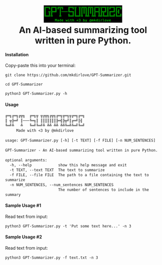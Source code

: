 <h1 align="center">
  <br>
  <a href="https://github.com/mkdirlove/GPT-Summarizer"><img src="https://github.com/mkdirlove/GPT-Summarizer/blob/main/logo.png" alt="GPT-Summarizer"></a>
  <br>
  An AI-based summarizing tool written in pure Python.
  <br>
</h1>

#### Installation

Copy-paste this into your terminal:

```
git clone https://github.com/mkdirlove/GPT-Summarizer.git
```
```
cd GPT-Summarizer
```
```
python3 GPT-Summarizer.py -h
```

#### Usage
```
╔═╗╔═╗╔╦╗  ╔═╗╦ ╦╔╦╗╔╦╗╔═╗╦═╗╦╔═╗╔═╗
║ ╦╠═╝ ║───╚═╗║ ║║║║║║║╠═╣╠╦╝║╔═╝║╣ 
╚═╝╩   ╩   ╚═╝╚═╝╩ ╩╩ ╩╩ ╩╩╚═╩╚═╝╚═╝
     Made with <3 by @mkdirlove

usage: GPT-Summarizer.py [-h] [-t TEXT] [-f FILE] [-n NUM_SENTENCES]

GPT-Summarizer - An AI-based summarizing tool written in pure Python.

optional arguments:
  -h, --help            show this help message and exit
  -t TEXT, --text TEXT  The text to summarize
  -f FILE, --file FILE  The path to a file containing the text to summarize
  -n NUM_SENTENCES, --num_sentences NUM_SENTENCES
                        The number of sentences to include in the summary
```

#### Sample Usage #1

Read text from input:
```
python3 GPT-Summarizer.py -t 'Put some text here...' -n 3
```
#### Sample Usage #2

Read text from input:
```
python3 GPT-Summarizer.py -f text.txt -n 3
```
